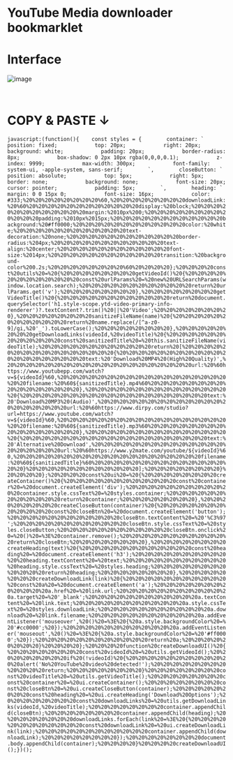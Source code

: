 # YouTube Media downloader bookmarklet

# Interface

![image](https://github.com/user-attachments/assets/d9450299-88ad-4fcc-93a3-a3e4332446fc)

<br>

# COPY & PASTE ↓

 ```javascript:(function(){    const styles = {        container: `            position: fixed;            top: 20px;            right: 20px;            background: white;            padding: 20px;            border-radius: 8px;            box-shadow: 0 2px 10px rgba(0,0,0,0.1);            z-index: 9999;            max-width: 300px;            font-family: system-ui, -apple-system, sans-serif;        `,        closeButton: `            position: absolute;            top: 5px;            right: 5px;            border: none;            background: none;            font-size: 20px;            cursor: pointer;            padding: 5px;        `,        heading: `            margin: 0 0 15px 0;            font-size: 16px;            color: #333;%20%20%20%20%20%20%20%20%60,%20%20%20%20%20%20%20%20downloadLink:%20%60%20%20%20%20%20%20%20%20%20%20%20%20display:%20block;%20%20%20%20%20%20%20%20%20%20%20%20margin:%2010px%200;%20%20%20%20%20%20%20%20%20%20%20%20padding:%2010px%2015px;%20%20%20%20%20%20%20%20%20%20%20%20background:%20#ff0000;%20%20%20%20%20%20%20%20%20%20%20%20color:%20white;%20%20%20%20%20%20%20%20%20%20%20%20text-decoration:%20none;%20%20%20%20%20%20%20%20%20%20%20%20border-radius:%204px;%20%20%20%20%20%20%20%20%20%20%20%20text-align:%20center;%20%20%20%20%20%20%20%20%20%20%20%20font-size:%2014px;%20%20%20%20%20%20%20%20%20%20%20%20transition:%20background-color%200.2s;%20%20%20%20%20%20%20%20%60%20%20%20%20};%20%20%20%20const%20utils%20=%20{%20%20%20%20%20%20%20%20getVideoId()%20{%20%20%20%20%20%20%20%20%20%20%20%20const%20urlParams%20=%20new%20URLSearchParams(window.location.search);%20%20%20%20%20%20%20%20%20%20%20%20return%20urlParams.get('v');%20%20%20%20%20%20%20%20},%20%20%20%20%20%20%20%20getVideoTitle()%20{%20%20%20%20%20%20%20%20%20%20%20%20return%20document.querySelector('h1.style-scope.ytd-video-primary-info-renderer')?.textContent?.trim()%20||%20'Video';%20%20%20%20%20%20%20%20},%20%20%20%20%20%20%20%20sanitizeFileName(name)%20{%20%20%20%20%20%20%20%20%20%20%20%20return%20name.replace(/[^a-z0-9]/gi,%20'_').toLowerCase();%20%20%20%20%20%20%20%20},%20%20%20%20%20%20%20%20getDownloadLinks(videoId,%20videoTitle)%20{%20%20%20%20%20%20%20%20%20%20%20%20const%20sanitizedTitle%20=%20this.sanitizeFileName(videoTitle);%20%20%20%20%20%20%20%20%20%20%20%20return%20[%20%20%20%20%20%20%20%20%20%20%20%20%20%20%20%20{%20%20%20%20%20%20%20%20%20%20%20%20%20%20%20%20%20%20%20%20text:%20'Download%20MP4%20(High%20Quality)',%20%20%20%20%20%20%20%20%20%20%20%20%20%20%20%20%20%20%20%20url:%20%60https://www.youtubepp.com/watch?v=${videoId}%60,%20%20%20%20%20%20%20%20%20%20%20%20%20%20%20%20%20%20%20%20filename:%20%60${sanitizedTitle}.mp4%60%20%20%20%20%20%20%20%20%20%20%20%20%20%20%20%20},%20%20%20%20%20%20%20%20%20%20%20%20%20%20%20%20{%20%20%20%20%20%20%20%20%20%20%20%20%20%20%20%20%20%20%20%20text:%20'Download%20MP3%20(Audio)',%20%20%20%20%20%20%20%20%20%20%20%20%20%20%20%20%20%20%20%20url:%20%60https://www.dirpy.com/studio?url=https://www.youtube.com/watch?v=${videoId}%60,%20%20%20%20%20%20%20%20%20%20%20%20%20%20%20%20%20%20%20%20filename:%20%60${sanitizedTitle}.mp3%60%20%20%20%20%20%20%20%20%20%20%20%20%20%20%20%20},%20%20%20%20%20%20%20%20%20%20%20%20%20%20%20%20{%20%20%20%20%20%20%20%20%20%20%20%20%20%20%20%20%20%20%20%20text:%20'Alternative%20Download',%20%20%20%20%20%20%20%20%20%20%20%20%20%20%20%20%20%20%20%20url:%20%60https://www.y2mate.com/youtube/${videoId}%60,%20%20%20%20%20%20%20%20%20%20%20%20%20%20%20%20%20%20%20%20filename:%20%60${sanitizedTitle}%60%20%20%20%20%20%20%20%20%20%20%20%20%20%20%20%20}%20%20%20%20%20%20%20%20%20%20%20%20];%20%20%20%20%20%20%20%20}%20%20%20%20};%20%20%20%20const%20ui%20=%20{%20%20%20%20%20%20%20%20createContainer()%20{%20%20%20%20%20%20%20%20%20%20%20%20const%20container%20=%20document.createElement('div');%20%20%20%20%20%20%20%20%20%20%20%20container.style.cssText%20=%20styles.container;%20%20%20%20%20%20%20%20%20%20%20%20return%20container;%20%20%20%20%20%20%20%20},%20%20%20%20%20%20%20%20createCloseButton(container)%20{%20%20%20%20%20%20%20%20%20%20%20%20const%20closeBtn%20=%20document.createElement('button');%20%20%20%20%20%20%20%20%20%20%20%20closeBtn.textContent%20=%20'%C3%97';%20%20%20%20%20%20%20%20%20%20%20%20closeBtn.style.cssText%20=%20styles.closeButton;%20%20%20%20%20%20%20%20%20%20%20%20closeBtn.onclick%20=%20()%20=%3E%20container.remove();%20%20%20%20%20%20%20%20%20%20%20%20return%20closeBtn;%20%20%20%20%20%20%20%20},%20%20%20%20%20%20%20%20createHeading(text)%20{%20%20%20%20%20%20%20%20%20%20%20%20const%20heading%20=%20document.createElement('h3');%20%20%20%20%20%20%20%20%20%20%20%20heading.textContent%20=%20text;%20%20%20%20%20%20%20%20%20%20%20%20heading.style.cssText%20=%20styles.heading;%20%20%20%20%20%20%20%20%20%20%20%20return%20heading;%20%20%20%20%20%20%20%20},%20%20%20%20%20%20%20%20createDownloadLink(link)%20{%20%20%20%20%20%20%20%20%20%20%20%20const%20a%20=%20document.createElement('a');%20%20%20%20%20%20%20%20%20%20%20%20a.href%20=%20link.url;%20%20%20%20%20%20%20%20%20%20%20%20a.target%20=%20'_blank';%20%20%20%20%20%20%20%20%20%20%20%20a.textContent%20=%20link.text;%20%20%20%20%20%20%20%20%20%20%20%20a.style.cssText%20=%20styles.downloadLink;%20%20%20%20%20%20%20%20%20%20%20%20a.download%20=%20link.filename;%20%20%20%20%20%20%20%20%20%20%20%20a.addEventListener('mouseover',%20()%20=%3E%20{%20a.style.backgroundColor%20=%20'#cc0000';%20});%20%20%20%20%20%20%20%20%20%20%20%20a.addEventListener('mouseout',%20()%20=%3E%20{%20a.style.backgroundColor%20=%20'#ff0000';%20});%20%20%20%20%20%20%20%20%20%20%20%20return%20a;%20%20%20%20%20%20%20%20}%20%20%20%20};%20%20%20%20function%20createDownloadUI()%20{%20%20%20%20%20%20%20%20const%20videoId%20=%20utils.getVideoId();%20%20%20%20%20%20%20%20if%20(!videoId)%20{%20%20%20%20%20%20%20%20%20%20%20%20alert('No%20YouTube%20video%20detected!');%20%20%20%20%20%20%20%20%20%20%20%20return;%20%20%20%20%20%20%20%20}%20%20%20%20%20%20%20%20const%20videoTitle%20=%20utils.getVideoTitle();%20%20%20%20%20%20%20%20const%20container%20=%20ui.createContainer();%20%20%20%20%20%20%20%20const%20closeBtn%20=%20ui.createCloseButton(container);%20%20%20%20%20%20%20%20const%20heading%20=%20ui.createHeading('Download%20Options');%20%20%20%20%20%20%20%20const%20downloadLinks%20=%20utils.getDownloadLinks(videoId,%20videoTitle);%20%20%20%20%20%20%20%20container.appendChild(closeBtn);%20%20%20%20%20%20%20%20container.appendChild(heading);%20%20%20%20%20%20%20%20downloadLinks.forEach(link%20=%3E%20{%20%20%20%20%20%20%20%20%20%20%20%20const%20downloadLink%20=%20ui.createDownloadLink(link);%20%20%20%20%20%20%20%20%20%20%20%20container.appendChild(downloadLink);%20%20%20%20%20%20%20%20});%20%20%20%20%20%20%20%20document.body.appendChild(container);%20%20%20%20}%20%20%20%20createDownloadUI();})();```
